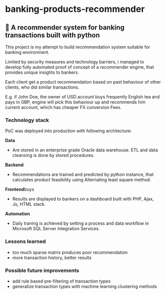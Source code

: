 # banking-products-recommender

<h2>🏦 A recommender system for banking transactions built with python</h2>

This project is my attempt to build recommendation system suitable for banking environment.

Limited by security measures and technology barriers, i managed to develop fully automated proof of concept of a recommender engine, that provides unique insights to bankers.

Each client get a product recommendation based on past behaviour of other clients, who did similar transactions.

E.g. if John Doe, the owner of USD account buys frequently English tea and pays in GBP, engine will pick this behaviour up and recommends him current account, which has cheaper FX conversion Fees.

<h3> Technology stack </h3>

PoC was deployed into production with following architecture:

<b>Data</b>
* Are stored in an enterprise grade Oracle data warehouse. ETL and data cleansing is done by stored procedures.

<b>Backend</b>
* Recommendations are trained and predicted by python instance, that calculates product feasibility using Alternating least square method.

<b>Frontend</b>buys
* Results are displayed to bankers on a dashboard built with PHP, Ajax, Js, HTML stack.

<b>Automation</b>
* Daily traning is achieved by setting a process and data workflow in Microsoft SQL Server Integration Services.

<h3>Lessons learned</h3>

* too much sparse matrix produces poor recommendation
* more transaction history, better results

<h3>Possible future improvements</h3>

* add rule based pre-filtering of transaction types
* generalize transaction types with machine learning clustering methods
